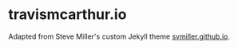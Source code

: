travismcarthur.io
=====================================

Adapted from Steve Miller's custom Jekyll theme [svmiller.github.io](http://svmiller.github.io).

